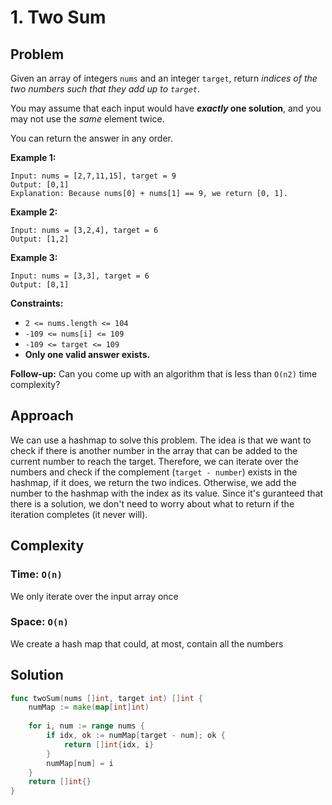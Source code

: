 # 1. Two Sum

## Problem

Given an array of integers `nums` and an integer `target`, return _indices of the two numbers such that they add up to `target`_.

You may assume that each input would have **_exactly_ one solution**, and you may not use the _same_ element twice.

You can return the answer in any order.

**Example 1:**

```
Input: nums = [2,7,11,15], target = 9
Output: [0,1]
Explanation: Because nums[0] + nums[1] == 9, we return [0, 1].

```

**Example 2:**

```
Input: nums = [3,2,4], target = 6
Output: [1,2]

```

**Example 3:**

```
Input: nums = [3,3], target = 6
Output: [0,1]

```

**Constraints:**

- `2 <= nums.length <= 104`
- `-109 <= nums[i] <= 109`
- `-109 <= target <= 109`
- **Only one valid answer exists.**

**Follow-up:** Can you come up with an algorithm that is less than `O(n2)` time complexity?

## Approach 
We can use a hashmap to solve this problem. The idea is that we want to check if there is another number in the array that can be added to the current number to reach the target. Therefore, we can iterate over the numbers and check if the complement (`target - number`) exists in the hashmap, if it does, we return the two indices. Otherwise, we add the number to the hashmap
with the index as its value. Since it's guranteed that there is a solution, we don't need to worry about what to return if the iteration completes (it never will).

## Complexity
### Time: `O(n)`
We only iterate over the input array once

### Space: `O(n)`
We create a hash map that could, at most, contain all the numbers


## Solution

```go
func twoSum(nums []int, target int) []int { 
	numMap := make(map[int]int)
	
	for i, num := range nums {
		if idx, ok := numMap[target - num]; ok {
			return []int{idx, i}
		}
		numMap[num] = i
	}
	return []int{}
}
```
